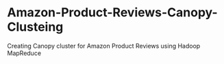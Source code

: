 # Amazon-Product-Reviews-Canopy-Clusteing
Creating Canopy cluster for Amazon Product Reviews using Hadoop MapReduce 

